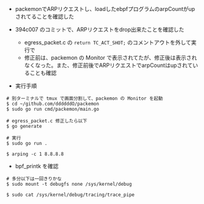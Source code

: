 - packemonでARPリクエストし、loadしたebpfプログラムのarpCountがupされてることを確認した

- 394c007 のコミットで、ARPリクエストをdrop出来たことを確認した
  - egress_packet.c の `return TC_ACT_SHOT;` のコメントアウトを外して実行で
  - 修正前は、packemon の Monitor で表示されてたが、修正後は表示されなくなった。また、修正前後でARPリクエストでarpCountはupされていることも確認

- 実行手順

```console
# 別ターミナルで tmux で画面分割して、packemon の Monitor を起動
$ cd ~/github.com/ddddddO/packemon
$ sudo go run cmd/packemon/main.go

# egress_packet.c 修正したら以下
$ go generate

# 実行
$ sudo go run .

$ arping -c 1 8.8.8.8
```

- bpf_printk を確認

```console
# 多分以下は一回きりかな
$ sudo mount -t debugfs none /sys/kernel/debug

$ sudo cat /sys/kernel/debug/tracing/trace_pipe
```